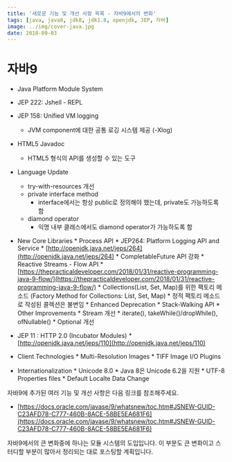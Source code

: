 ```yaml
---
title: '새로운 기능 및 개선 사항 목록 - 자바9에서의 변화'
tags: [java, java8, jdk8, jdk1.8, openjdk, JEP, 자바]
image: ../img/cover-java.jpg
date: 2018-09-03
--- 
```


# 자바9

- Java Platform Module System
- JEP 222: Jshell - REPL
- JEP 158: Unified VM logging
    * JVM component에 대한 공통 로깅 시스템 제공 (-Xlog)

- HTML5 Javadoc
	* HTML5 형식의 API를 생성할 수 있는 도구

- Language Update
    * try-with-resources 개선
    * private interface method
        * interface에서는 항상 public로 정의해야 했는데, private도 가능하도록 함
    * diamond operator
        * 익명 내부 클래스에서도 diamond operator가 가능하도록 함

- New Core Libraries
      * Process API
      * JEP264: Platform Logging API and Service
           		* [http://openjdk.java.net/jeps/264](http://openjdk.java.net/jeps/264)
      	* CompletableFuture API 강화
      * Reactive Streams - Flow API
           		* [https://thepracticaldeveloper.com/2018/01/31/reactive-programming-java-9-flow/](https://thepracticaldeveloper.com/2018/01/31/reactive-programming-java-9-flow/)
      * Collections(List, Set, Map)를 위한 팩토리 메소드 (Factory Method for Collections: List, Set, Map)
           * 정적 팩토리 메소드로 작성된 콜렉션은 불변임
      	* Enhanced Deprecation
      	* Stack-Walking API
      	* Other Improvements
      * Stream 개선
           * iterate(), takeWhile()/dropWhile(), ofNullable()
      * Optional 개선

- JEP 11 : HTTP 2.0 (Incubator Modules)
      * [http://openjdk.java.net/jeps/110](http://openjdk.java.net/jeps/110)
- Client Technologies
      * Multi-Resolution Images
      * TIFF Image I/O Plugins
- Internationalization
      * Unicode 8.0
           * Java 8은 Unicode 6.2을 지원
      	* UTF-8 Properties files
      	* Default Localte Data Change

자바9에 추가된 여러 기능 및 개선 사항은 다음 링크를 참조해주세요.

- [https://docs.oracle.com/javase/9/whatsnew/toc.htm#JSNEW-GUID-C23AFD78-C777-460B-8ACE-58BE5EA681F6](https://docs.oracle.com/javase/9/whatsnew/toc.htm#JSNEW-GUID-C23AFD78-C777-460B-8ACE-58BE5EA681F6)

자바9에서의 큰 변화중에 하나는 모듈 시스템의 도입입니다. 이 부분도 큰 변화이고 스터디할 부분이 많아서 정리되는 대로 포스팅할 계획입니다.

